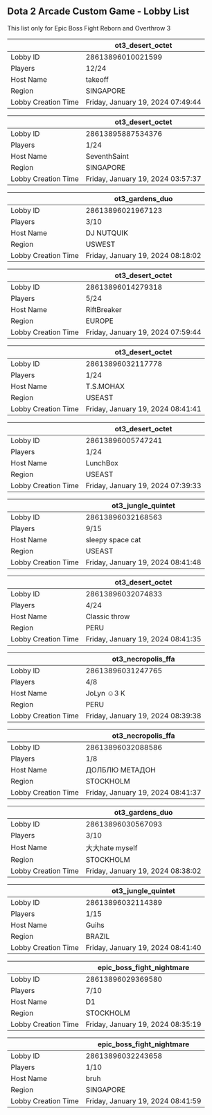## Dota 2 Arcade Custom Game - Lobby List

This list only for Epic Boss Fight Reborn and Overthrow 3

|  | ot3_desert_octet |
| ------ | ------ |
| Lobby ID | 28613896010021599 |
| Players | 12/24 |
| Host Name | takeoff |
| Region | SINGAPORE |
| Lobby Creation Time | Friday, January 19, 2024 07:49:44 |


|  | ot3_desert_octet |
| ------ | ------ |
| Lobby ID | 28613895887534376 |
| Players | 1/24 |
| Host Name | SeventhSaint |
| Region | SINGAPORE |
| Lobby Creation Time | Friday, January 19, 2024 03:57:37 |


|  | ot3_gardens_duo |
| ------ | ------ |
| Lobby ID | 28613896021967123 |
| Players | 3/10 |
| Host Name | DJ NUTQUIK |
| Region | USWEST |
| Lobby Creation Time | Friday, January 19, 2024 08:18:02 |


|  | ot3_desert_octet |
| ------ | ------ |
| Lobby ID | 28613896014279318 |
| Players | 5/24 |
| Host Name | RiftBreaker |
| Region | EUROPE |
| Lobby Creation Time | Friday, January 19, 2024 07:59:44 |


|  | ot3_desert_octet |
| ------ | ------ |
| Lobby ID | 28613896032117778 |
| Players | 1/24 |
| Host Name | T.S.MOHAX |
| Region | USEAST |
| Lobby Creation Time | Friday, January 19, 2024 08:41:41 |


|  | ot3_desert_octet |
| ------ | ------ |
| Lobby ID | 28613896005747241 |
| Players | 1/24 |
| Host Name | LunchBox |
| Region | USEAST |
| Lobby Creation Time | Friday, January 19, 2024 07:39:33 |


|  | ot3_jungle_quintet |
| ------ | ------ |
| Lobby ID | 28613896032168563 |
| Players | 9/15 |
| Host Name | sleepy space cat |
| Region | USEAST |
| Lobby Creation Time | Friday, January 19, 2024 08:41:48 |


|  | ot3_desert_octet |
| ------ | ------ |
| Lobby ID | 28613896032074833 |
| Players | 4/24 |
| Host Name | Classic throw |
| Region | PERU |
| Lobby Creation Time | Friday, January 19, 2024 08:41:35 |


|  | ot3_necropolis_ffa |
| ------ | ------ |
| Lobby ID | 28613896031247765 |
| Players | 4/8 |
| Host Name | JoLyn ☺3 K |
| Region | PERU |
| Lobby Creation Time | Friday, January 19, 2024 08:39:38 |


|  | ot3_necropolis_ffa |
| ------ | ------ |
| Lobby ID | 28613896032088586 |
| Players | 1/8 |
| Host Name | ДОЛБЛЮ МЕТАДОН |
| Region | STOCKHOLM |
| Lobby Creation Time | Friday, January 19, 2024 08:41:37 |


|  | ot3_gardens_duo |
| ------ | ------ |
| Lobby ID | 28613896030567093 |
| Players | 3/10 |
| Host Name | 大大hate myself |
| Region | STOCKHOLM |
| Lobby Creation Time | Friday, January 19, 2024 08:38:02 |


|  | ot3_jungle_quintet |
| ------ | ------ |
| Lobby ID | 28613896032114389 |
| Players | 1/15 |
| Host Name | Guihs |
| Region | BRAZIL |
| Lobby Creation Time | Friday, January 19, 2024 08:41:40 |


|  | epic_boss_fight_nightmare |
| ------ | ------ |
| Lobby ID | 28613896029369580 |
| Players | 7/10 |
| Host Name | D1 |
| Region | STOCKHOLM |
| Lobby Creation Time | Friday, January 19, 2024 08:35:19 |


|  | epic_boss_fight_nightmare |
| ------ | ------ |
| Lobby ID | 28613896032243658 |
| Players | 1/10 |
| Host Name | bruh |
| Region | SINGAPORE |
| Lobby Creation Time | Friday, January 19, 2024 08:41:59 |


